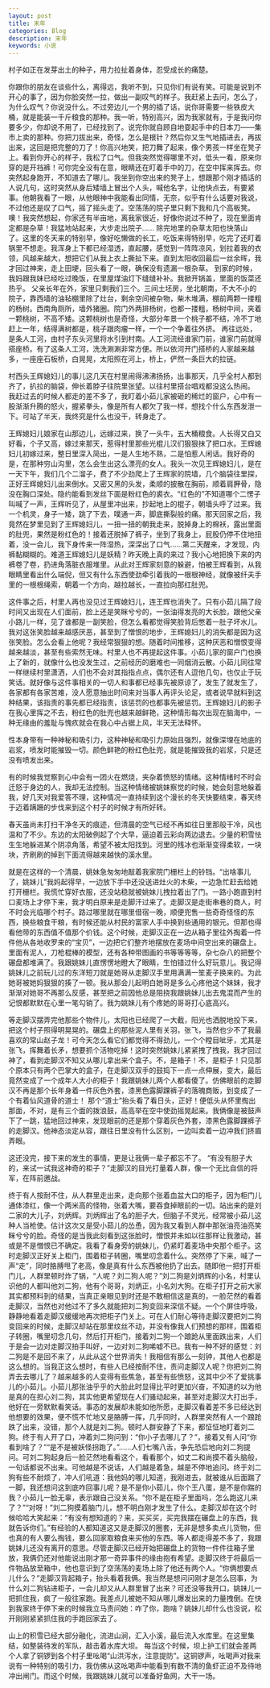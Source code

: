 ```yaml
---
layout: post
title: 末年
categories: Blog
description: 末年
keywords: 小说
---
```

村子如正在发芽出土的种子，用力拉扯着身体，忍受成长的痛楚。

你跟你的朋友在谈些什么，离得远，我听不到，只见你们有说有笑。可能是说到不开心的事了，因为你脸突然一拉，做出一副叹气的样子。我赶紧上去问，怎么了，为什么叹气？你说没什么。不过旁边儿一个男的插了话，说你哥需要一些铁皮大桶，就是能装一千斤粮食的那种。我一听，特别高兴，因为我家就有，于是我问你要多少，你却说不用了，已经找到了。说完你就自顾自地耍起手中的日本刀——集市上卖的那种。你把刀拔出来，奇怪，怎么是根针？然后你又生气地插进去，再拔出来，这回是把完整的刀了！你高兴地笑，把刀舞了起来，像个男孩一样坐在凳子上。看到你开心的样子，我松了口气。但我突然觉得哪里不对，低头一看，原来你穿的是开裆裤！可你完全没有在意，眼睛还在盯着手中的刀，在空中挥来挥去。你突然起身跑开，不知道去了哪儿。我坐到你空出来的凳子上，想跟那个刚才插话的人说几句，这时突然从身后矮墙上冒出个人头，喊他名字，让他快点去，有要紧事。他朝我看了一眼，从他眼神中我能看出同情，无奈，似乎有什么话要对我说，不过他还是叹了口气，摇了摇头走了。空荡荡的院子里只剩下我和几个高板凳。噢！我突然想起，你家还有半亩地，离我家很近，好像你说过不种了，现在里面肯定都是杂草！我猛地站起来，大步走出院子……
除完地里的杂草太阳也快落山了。这里的冬天来的特别早，像好吃懒做的长工，吃饭来得特别早，吃完了还盯着锅里不想走。我浑身上下都已经湿透，直起腰，感觉到一阵阵凉风，划拉着我的衣领，风越来越大，想把它们从我上衣上撕扯下来。直到太阳收回最后一丝余晖，我才回过神来，走上田埂，回头看了一眼，确保没有遗漏一根杂草。
到家的时候，我妈跟我妹已经吃过晚饭，在里屋煤油灯下缝缝补补。我掀开锅盖，里面的饭菜还热乎。
父亲长年在外，家里只剩我们三个。三间土坯房，坐北朝南，不大不小的院子，靠西墙的油毡棚里除了灶台，剩余空间被杂物，柴木堆满，棚前两颗一搂粗的杨树。西南角厕所，墙外猪圈。院门外两排杨树，也都一搂粗，杨树中间，夹着一颗桃树，不高不矮。这颗桃树也是奇怪，大部分年景一个桃子都不结，冷不丁地赶上一年，结得满树都是，桃子跟肉瘤一样，一个一个争着往外挤。
再往远处，是条人工河，由村子东头河里将水引到村南。人工河流经谁家门前，谁家门前就得搭座桥。有了这条人工河，洗洗涮涮非常方便。所以依河开门搭桥的人家越来越多，一座座石板桥，白晃晃，太阳照在河上，桥上，俨然一条巨大的拉链。

村西头王辉媳妇儿的事儿这几天在村里闹得沸沸扬扬，出事那天，几乎全村人都到齐了，扒拉的脑袋，伸长着脖子往院里张望。以往村里搭台唱戏都没这么热闹。
我赶过去的时候人都走的差不多了，我盯着小茹儿家被砸的稀烂的窗户，心中有一股渐渐升腾的怒火，握紧拳头，像是所有人都欠了我一样，想找个什么东西发泄一下。可站了半天，我终究是什么也没干，转身走了。

王辉媳妇儿娘家在山那边儿，远嫁过来，换了一头牛，五大桶粮食。人长得又白又好看，个子又高，嫁过来那天，惹得村里那些光棍儿汉们狠狠抹了把口水。王辉媳妇儿初嫁过来，整日里深入简出，一是人生地不熟，二是怕惹人闲话。我好奇的是，在那种穷山沟里，怎么会生出这么漂亮的女人。我头一次见王辉媳妇儿，是在一天下午，我们几个二溜子，费了不少劲爬上了王辉家的院墙，几个脑袋往里探，正好王辉媳妇儿出来倒水。又密又黑的头发，柔顺的披散在胸前，顺着肩胛骨，隐没在胸口深处。隐约能看到发丝下面是粉红色的裘衣。“红色的”不知道哪个二愣子叫喊了一声，王辉听见了，从屋里冲出来，抄起地上的棍子，朝墙头呼了过来。我一个机灵，身子一矮，跳了下去，噗通一声，脚底撕裂般的痛。那天回家之后，我竟然在梦里见到了王辉媳妇儿，一扭一扭的朝我走来，脱掉身上的棉袄，露出里面的肚兜，果然是粉红色的！接着还脱掉了裤子，坐到了我身上，屁股仍停不住地扭着，没一会儿，我下身传来一阵湿热，深深出了口气……第二天醒来，才发现，内裤黏糊糊的。难道王辉媳妇儿是妖精？昨天晚上真的来过？我小心地把换下来的内裤卷了卷，扔进角落脏衣服堆里。从此对王辉家刻意的躲避，怕被王辉看到，从我眼睛里看出什么端倪，但又有什么东西使劲牵引着我的一根根神经，就像被纤夫手里的一根根绳索，朝着一个方向，越拉越长，一直拉向那红肚兜。

这件事之后，村里人再也没见过王辉媳妇儿，连王辉也消失了。只有小茹儿隔了段时间又出现在人们面前，脸上还是笑眯兮兮的，一张油得发亮的大长脸，跟他父亲小路儿一样，见了谁都是一副笑脸，但怎么看都觉得笑脸背后憋着一肚子坏水儿。我对这张笑脸越来越感厌恶，甚至到了憎恨的地步，王辉媳妇儿的消失都是因为这张笑脸。怎么会看上他呢？我经常狠狠的想。随着时间推移，这种厌恶和憎恨变得越来越淡，甚至有些索然无味。村里人也不再提起这件事。小茹儿家的窗户门也换上了新的，就像什么也没发生过，之前经历的磨难也一同烟消云散。小茹儿同往常一样继续村里潇洒，人们也不会对其指指点点，偶尔还有人逗他几句，也仅止于玩笑话。就好像与这件事相关的一切人和事都已经事先被原谅了，发生了就发生了，各家都有各家苦难，没人愿意抽出时间来对当事人再评头论足，或者说早就料到这种结果，该指责的事先都已经指责，该惩罚的也都事先被惩罚。王辉媳妇儿的影子在我心里挥之不去，粉红色的肚兜也越来越鲜艳，这种情形每次出现在脑海中，一种无缘由的羞耻与愧疚就会在我心中占据上风，半天无法释怀。

性本身带有一种神秘和吸引力，这种神秘和吸引力原始且强烈，就像深埋在地底的岩浆，喷发时能摧毁一切。颜色鲜艳的粉红色肚兜，就是能摧毁我的岩浆，只是还没有喷发出来。

有的时候我觉察到心中会有一团火在燃烧，夹杂着愤怒的情绪。这种情绪时不时会迁怒于身边的人，我却无法控制。当这种情绪被姚妹察觉的时候，她会刻意地躲着我，好几天对我爱答不理，这种情况一直持续到这个漫长的冬天快要结束，春天终于迈着蹒跚的步伐来到这个村子的时候才有所好转。

春天虽尚未打扫干净冬天的痕迹，但清晨的空气已经不再如往日里那般干冷，风也温和了不少。东边的太阳破例起了个大早，逼迫着云彩向两边退去。少量的积雪怯生生地躲进某个阴凉角落，希望不被太阳找到。河里的残冰也渐渐变得柔软，一块块，齐刷刷的掉到下面流得越来越快的溪水里。

就是在这样的一个清晨，姚妹急匆匆地敲着我家院门栅栏上的铃铛。“出啥事儿了，姚妹儿”我妈起得早，一边放下手中还没送进灶火的木柴，一边急忙赶去给她打开栅栏。我慌忙穿好衣服，还没站稳就被姚妹儿拽拉着出了门。一路小跑直到村口麦场上才停下来，我才明白原来是走脚汗过来了。走脚汉是走街串巷的商人，时不时会光临哪个村子。路过哪里就在哪里借宿一晚，顺便兜售一些奇奇怪怪的东西，换些粮食干粮，有时候还能从村民的富家人手中换到些通用的银元。但那也得看他带的东西值不值那个价钱。这个时候，走脚汉正在一边从箱子里往外掏着一件件他从各地收罗来的“宝贝”，一边把它们整齐地摆放在麦场中间空出来的碾盘上。里面有泥人，刀枪棍棒的模型，还有各种带图画的书等等等等，杂七杂八的把整个碾盘都堆满了。我跟姚妹儿直愣愣地瞪大了眼睛，生怕错过什么好玩意儿。我记得姚妹儿之前玩儿过的东洋短刀就是她哥从走脚汉手里用满满一笙麦子换来的。为此她哥被她妈狠狠的揍了一顿。我从那会儿起明白她哥是多么心疼他这个妹妹，我才渐渐对她哥不再那么反感，甚至把之前因他总是阻挠我跟姚妹儿出去鬼混而产生的记恨都默默在心里一笔勾销了。我为姚妹儿有个疼她的哥哥打心底高兴。

等走脚汉摆弄完他那些个物件儿，太阳也已经爬了一大截，阳光也洒脱地投下来，把这个村子照得明晃晃的。碾盘上的那些泥人里有关羽，张飞，当然也少不了我最喜欢的常山赵子龙！可今天怎么看它们都觉得不得劲儿，一个个瞠目呲牙，尤其是张飞，挥舞着长矛，想要抓个活物吃掉！这时突然姚妹儿紧紧拽了拽我，我才回过神了，看到走脚汉不知又从哪儿拿出来个盒子。不，是箱子！不，是柜子！只见那个原本只有两个巴掌大的盒子，在走脚汉双手的鼓捣下一点一点伸展，变大，最后竟然变成了一个成年人大小的柜子！我跟姚妹儿两个人都看傻了。仿佛眼前的走脚汉不再是那个长年身着一件灰色外套，漆黑色露脚踝裤子的落魄商贩，到变成了一个有着仙风道骨的道士！
那个“道士”抬头看了看日头，正好！便低头从怀里掏出那面，不对，是有三个面的拨浪鼓，高高举在空中使劲摇晃起来。我俩像是被鼓声下了一跳，猛地回过神来，发现眼前的还是那个穿着灰色外套，漆黑色露脚踝裤子的走脚汉。他神态淡定从容，跟往日里没有什么区别，一边叫卖着一边冲我们挤眉弄眼。

这还没完，接下来的发生的事情，更是让我俩一辈子都忘不了。
“有没有胆子大的，来试一试我这神奇的柜子？”走脚汉的目光打量着人群，像一个无比自信的将军，在阵前邀战。

终于有人按耐不住，从人群里走出来，走向那个张着血盆大口的柜子，因为柜门儿通体漆红，像一个两米高的怪物，张着大嘴，要吞食掉眼前的一切。站出来的是刘二家的大儿子，刘炳辉。刘炳辉出了名的胆子大，但脑子不灵光，经常被小茹儿这种人当枪使。估计这次又是受小茹儿的怂恿，因为我又看到人群中那张油亮油亮笑眯兮兮的脸。奇怪的是当我此刻看到这张脸时，憎恨并未如以往那样让我激动，甚或是不是憎恨已不确定。我看了看身旁的姚妹儿，仍紧盯着麦场中央那个柜子。这时走脚汉正好关上柜门，围着柜子转圈，嘴里叨念着什么。突然停了下来，喊了一声“走”，同时胳膊甩了老高，像是真有什么东西被他扔了出去。随即他一把打开柜门儿，人群里顿时炸了锅，“人呢？刘二狗人呢？”刘二狗是刘炳辉的小名，村里认识他的人都叫他刘二狗，他有个哥哥，刘炳正，小名刘大狗。在柜子打开之前大家其实都预料到的结果，当真正亲眼见到时还是不敢相信这是真的，一脸茫然的看着走脚汉，当然也对他过不了多久就能把刘二狗变回来深信不疑。一个个屏住呼吸，静静地看着走脚汉缓缓地再次把柜子门关上。可在人们耐心等待走脚汉要把刘二狗变回来的时候，走脚汉却站在那里纹丝不动，并没有像我人们预想的那样，围着柜子转圈，嘴里叨念几句，然后打开柜门，接着刘二狗一个踉跄从里面跌出来，人们于是会一边对走脚汉拍手叫好，一边对刘二狗唏嘘不已。我有一种不好的感觉：刘二狗是不是回不来了，从此从这个世界消失！我相信有那么一刻钟，其他人也都是这么想的。当我正这么想时，有些人已经按耐不住，责问走脚汉人呢？你把刘二狗弄去去哪儿了？越来越多的人变得有些焦急，甚至有些愤怒，这其中少不了爱挑事儿的小茹儿。小茹儿那张油乎乎的大脸此时显得比平时更加兴奋，不知道的以为他是真的在担心刘二狗，其实他更希望现在人们骚动起来，甚至对走脚汉大打出手，他好在一旁默默看笑话。事态的发展却未能如他所愿，走脚汉看着差不多已经达到他想要的效果，便不慌不忙地又是胳膊一挥，几乎同时，人群里突然有人一个踉跄跌了出来，没错，那个人就是刘二狗。顿时人群安静了下来，都怔怔地盯着刘二狗。终于有人开了口，冲着刘二狗问到：“你小子去哪儿了？”，接着又有人问“你看到啥了？”“是不是被妖怪拐跑了。”……人们七嘴八舌，争先恐后地向刘二狗提问。可刘二狗起身后一脸茫然地看看这个，看看那个，如丈二和尚摸不着头脑般，一句话都说不出来。可他越是不说话，人们越是着急，越是不停地追问。终于刘二狗有些不耐烦了，冲人们吼道：我他妈的哪儿知道，我刚进去，就被谁从后面踹了一脚，我还想问这到底咋回事儿呢？是不是你小茹儿，你个王八蛋，是不是你踹的我？小茹儿一脸无辜，表示跟自己没关系。“你不是在柜子里面吗，怎么跑这儿来了？”“对呀！”刘二狗摸着脑门儿，想不明白刚才发生了什么。走脚汉却在这个时候哈哈大笑起来：“有没有想知道的？来，买买买，买完我摆在碾盘上的东西，我就告诉你们。”有经验的人都知道这又是走脚汉的圈套，无非是想多卖点儿货物，但也真的有人要么掏钱，要么回家取粮食来买他的东西。等人都走得差不多了，我跟姚妹儿还没有离开的意思。尽管走脚汉已经开始把碾盘上的货物一件件往箱子里放，我俩仍还对他能说出刚才那一奇异事件的缘由抱有希望。走脚汉终于将最后一件物品放至箱中，他也意识到了空荡荡的麦场上除了他还有两个人。“你俩想要点儿什么？”走脚汉背起箱子，抬头看着我俩。我当然是想问问刚才是怎么回事，为什么刘二狗钻进柜子，一会儿却又从人群里冒了出来？可还没等我开口，姚妹儿一把抓住我，疯了一般往家跑。我差点儿被她不知从哪儿爆发出来的力量拽倒。在快到我家终于停下来的时候我立马责问她：咋了你，跑啥？姚妹儿却什么也没说，松开刚刚紧紧抓住我的手跑回家去了。

山上的积雪已经大部分融化，流进山涧，汇入小溪，最后流入水库里。在这里集结，如整装待发的军队，敲击着水库大坝。
每当这个时候，坝上护工们就会差两个人拿了铜锣到各个村子里吆喝“山洪泻水，注意提防”。这铜锣声，吆喝声对我来说有一种特别的吸引力，我仿佛从这吆喝声中能看到有数不清的鱼虾正迫不及待地冲出闸门。而这个时候，我跟姚妹儿就可以准备好鱼网，大干一场。